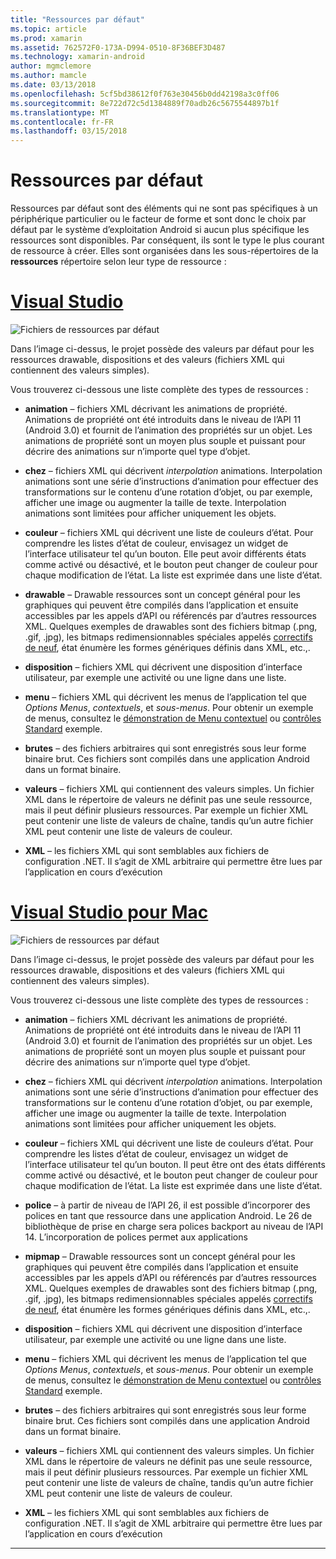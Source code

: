 ```yaml
---
title: "Ressources par défaut"
ms.topic: article
ms.prod: xamarin
ms.assetid: 762572F0-173A-D994-0510-8F36BEF3D487
ms.technology: xamarin-android
author: mgmclemore
ms.author: mamcle
ms.date: 03/13/2018
ms.openlocfilehash: 5cf5bd38612f0f763e30456b0dd42198a3c0ff06
ms.sourcegitcommit: 8e722d72c5d1384889f70adb26c5675544897b1f
ms.translationtype: MT
ms.contentlocale: fr-FR
ms.lasthandoff: 03/15/2018
---
```

# <a name="default-resources"></a>Ressources par défaut

Ressources par défaut sont des éléments qui ne sont pas spécifiques à un périphérique particulier ou le facteur de forme et sont donc le choix par défaut par le système d’exploitation Android si aucun plus spécifique les ressources sont disponibles. Par conséquent, ils sont le type le plus courant de ressource à créer. Elles sont organisées dans les sous-répertoires de la **ressources** répertoire selon leur type de ressource :

# <a name="visual-studiotabvswin"></a>[Visual Studio](#tab/vswin)

![Fichiers de ressources par défaut](default-resources-images/01-resource-files-vs.png)

Dans l’image ci-dessus, le projet possède des valeurs par défaut pour les ressources drawable, dispositions et des valeurs (fichiers XML qui contiennent des valeurs simples).

Vous trouverez ci-dessous une liste complète des types de ressources :

-  **animation** &ndash; fichiers XML décrivant les animations de propriété.
   Animations de propriété ont été introduits dans le niveau de l’API 11 (Android 3.0) et fournit de l’animation des propriétés sur un objet. Les animations de propriété sont un moyen plus souple et puissant pour décrire des animations sur n’importe quel type d’objet.

-  **chez** &ndash; fichiers XML qui décrivent *interpolation* animations. Interpolation animations sont une série d’instructions d’animation pour effectuer des transformations sur le contenu d’une rotation d’objet, ou par exemple, afficher une image ou augmenter la taille de texte. Interpolation animations sont limitées pour afficher uniquement les objets.

-  **couleur** &ndash; fichiers XML qui décrivent une liste de couleurs d’état. Pour comprendre les listes d’état de couleur, envisagez un widget de l’interface utilisateur tel qu’un bouton.
   Elle peut avoir différents états comme activé ou désactivé, et le bouton peut changer de couleur pour chaque modification de l’état. La liste est exprimée dans une liste d’état.

-  **drawable** &ndash; Drawable ressources sont un concept général pour les graphiques qui peuvent être compilés dans l’application et ensuite accessibles par les appels d’API ou référencés par d’autres ressources XML.
   Quelques exemples de drawables sont des fichiers bitmap (.png, .gif, .jpg), les bitmaps redimensionnables spéciales appelés [correctifs de neuf](https://developer.android.com/guide/topics/graphics/2d-graphics.html#nine-patch), état énumère les formes génériques définis dans XML, etc.,.
 
-  **disposition** &ndash; fichiers XML qui décrivent une disposition d’interface utilisateur, par exemple une activité ou une ligne dans une liste.

-  **menu** &ndash; fichiers XML qui décrivent les menus de l’application tel que *Options Menus*, *contextuels*, et *sous-menus*. Pour obtenir un exemple de menus, consultez le [démonstration de Menu contextuel](https://developer.xamarin.com/samples/monodroid/PopupMenuDemo/) ou [contrôles Standard](https://developer.xamarin.com/samples/mobile/StandardControls/) exemple.

-  **brutes** &ndash; des fichiers arbitraires qui sont enregistrés sous leur forme binaire brut. Ces fichiers sont compilés dans une application Android dans un format binaire.

-  **valeurs** &ndash; fichiers XML qui contiennent des valeurs simples. Un fichier XML dans le répertoire de valeurs ne définit pas une seule ressource, mais il peut définir plusieurs ressources. Par exemple un fichier XML peut contenir une liste de valeurs de chaîne, tandis qu’un autre fichier XML peut contenir une liste de valeurs de couleur.

-  **XML** &ndash; les fichiers XML qui sont semblables aux fichiers de configuration .NET. Il s’agit de XML arbitraire qui permettre être lues par l’application en cours d’exécution


# <a name="visual-studio-for-mactabvsmac"></a>[Visual Studio pour Mac](#tab/vsmac)

![Fichiers de ressources par défaut](default-resources-images/01-resource-files-xs.png)

Dans l’image ci-dessus, le projet possède des valeurs par défaut pour les ressources drawable, dispositions et des valeurs (fichiers XML qui contiennent des valeurs simples).

Vous trouverez ci-dessous une liste complète des types de ressources :

-  **animation** &ndash; fichiers XML décrivant les animations de propriété.
   Animations de propriété ont été introduits dans le niveau de l’API 11 (Android 3.0) et fournit de l’animation des propriétés sur un objet. Les animations de propriété sont un moyen plus souple et puissant pour décrire des animations sur n’importe quel type d’objet.

-  **chez** &ndash; fichiers XML qui décrivent *interpolation* animations. Interpolation animations sont une série d’instructions d’animation pour effectuer des transformations sur le contenu d’une rotation d’objet, ou par exemple, afficher une image ou augmenter la taille de texte. Interpolation animations sont limitées pour afficher uniquement les objets.

-  **couleur** &ndash; fichiers XML qui décrivent une liste de couleurs d’état. Pour comprendre les listes d’état de couleur, envisagez un widget de l’interface utilisateur tel qu’un bouton.
   Il peut être ont des états différents comme activé ou désactivé, et le bouton peut changer de couleur pour chaque modification de l’état. La liste est exprimée dans une liste d’état.

-  **police** &ndash; à partir de niveau de l’API 26, il est possible d’incorporer des polices en tant que ressource dans une application Android. Le 26 de bibliothèque de prise en charge sera polices backport au niveau de l’API 14. L’incorporation de polices permet aux applications

-  **mipmap** &ndash; Drawable ressources sont un concept général pour les graphiques qui peuvent être compilés dans l’application et ensuite accessibles par les appels d’API ou référencés par d’autres ressources XML.
   Quelques exemples de drawables sont des fichiers bitmap (.png, .gif, .jpg), les bitmaps redimensionnables spéciales appelés [correctifs de neuf](https://developer.android.com/guide/topics/graphics/2d-graphics.html#nine-patch), état énumère les formes génériques définis dans XML, etc.,.

-  **disposition** &ndash; fichiers XML qui décrivent une disposition d’interface utilisateur, par exemple une activité ou une ligne dans une liste.

-  **menu** &ndash; fichiers XML qui décrivent les menus de l’application tel que *Options Menus*, *contextuels*, et *sous-menus*. Pour obtenir un exemple de menus, consultez le [démonstration de Menu contextuel](https://developer.xamarin.com/samples/monodroid/PopupMenuDemo/) ou [contrôles Standard](https://developer.xamarin.com/samples/mobile/StandardControls/) exemple.

-  **brutes** &ndash; des fichiers arbitraires qui sont enregistrés sous leur forme binaire brut. Ces fichiers sont compilés dans une application Android dans un format binaire.

-  **valeurs** &ndash; fichiers XML qui contiennent des valeurs simples. Un fichier XML dans le répertoire de valeurs ne définit pas une seule ressource, mais il peut définir plusieurs ressources. Par exemple un fichier XML peut contenir une liste de valeurs de chaîne, tandis qu’un autre fichier XML peut contenir une liste de valeurs de couleur.

-  **XML** &ndash; les fichiers XML qui sont semblables aux fichiers de configuration .NET. Il s’agit de XML arbitraire qui permettre être lues par l’application en cours d’exécution

-----
